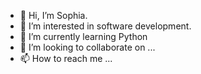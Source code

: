 - 👋 Hi, I’m Sophia.
- 👀 I’m interested in software development.
- 🌱 I’m currently learning Python
- 💞️ I’m looking to collaborate on ...
- 📫 How to reach me ...

<!---
smsanagustin/smsanagustin is a ✨ special ✨ repository because its `README.md` (this file) appears on your GitHub profile.
You can click the Preview link to take a look at your changes.
--->
